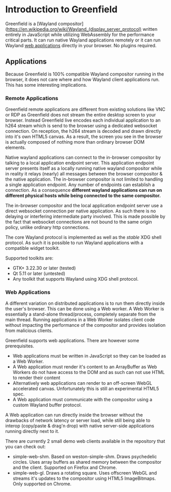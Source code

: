 # Introduction to Greenfield

Greenfield is a [Wayland compositor](https://en.wikipedia.org/wiki/Wayland_(display_server_protocol) written entirely
in JavaScript while utilizing WebAssembly for the performance critical parts. It can run native Wayland 
applications remotely or it can run Wayland [web applications](https://preview.greenfield.app) directly in your browser.
No plugins required.

## Applications

Because Greenfield is 100% compatible Wayland compositor running in the browser, it does not care where and how
Wayland client applications run. This has some interesting implications.

### Remote Applications

Greenfield remote applications are different from existing solutions like VNC or RDP as Greenfield does not stream the
entire desktop screen to your browser. Instead Greenfield live encodes each individual application to an h264 stream which is 
send to the browser using a dedicated websocket connection. On reception, the h264 stream is decoded and drawn directly 
into it's own HTML5 canvas. As a result, the screen you see in the browser is actually composed of nothing more than 
ordinary browser DOM elements.

Native wayland applications can connect to the in-browser compositor by talking to a local application endpoint server.
This application endpoint server presents itself as a locally running native wayland compositor while in reality it relays
(nearly) all messages between the browser compositor & the native application. The in-browser compositor is 
not limited to handling a single application endpoint. Any number of endpoints can establish a connection. As a 
consequence **different wayland applications can run on different physical hosts while being connected to the same compositor.**

The in-browser compositor and the local application endpoint server use a direct websocket connection per native application. 
As such there is no delaying or interfering intermediate party involved. This is made possible by the fact that websocket 
connections are not bound to the same origin policy, unlike ordinary http connections.

The core Wayland protocol is implemented as well as the *stable* XDG shell protocol. As such it is possible to run 
Wayland applications with a compatible widget toolkit.

Supported toolkits are:
 - GTK+ 3.22.30 or later (tested)
 - Qt 5.11 or later (untested)
 - Any toolkit that supports Wayland using XDG shell protocol.


### Web Applications

A different variation on distributed applications is to run them directly inside the user's browser.
This can be done using a Web worker. A Web Worker is essentially a stand-alone thread/process, completely separate from
the main thread. Running applications in a Web Worker isolates client code without impacting the performance of the 
compositor and provides isolation from malicious clients. 

Greenfield supports web applications. There are however some prerequisites.

 - Web applications must be written in JavaScript so they can be loaded as a Web Worker.
 - A Web application must render it's content to an ArrayBuffer as Web Workers do not have access to the DOM and as such can not use HTML to render their content
 - Alternatively web applications can render to an off-screen WebGL accelerated canvas. Unfortunately this is still an experimental HTML5 spec.
 - A Web application must communicate with the compositor using a custom Wayland buffer protocol.
 
A Web application can run directly inside the browser without the drawbacks of network latency or server load, while 
still being able to interop (copy/paste & drag'n drop) with native server-side applications running directly next to it.

There are currently 2 small demo web clients available in the repository that you can check out:
- simple-web-shm. Based on weston-simple-shm. Draws psychedelic circles. Uses array buffers as shared memory between 
the compositor and the client. Supported on Firefox and Chrome.
- simple-web-gl. Draws a rotating square. Uses offscreen WebGL and streams it's updates to the compositor using HTML5 
ImageBitmaps. Only supported on Chrome.